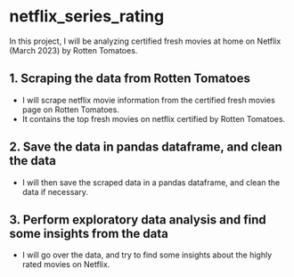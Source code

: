 # netflix_series_rating
In this project, I will be analyzing certified fresh movies at home on Netflix (March 2023) by Rotten Tomatoes.

## 1. Scraping the data from Rotten Tomatoes
- I will scrape netflix movie information from the certified fresh movies page on Rotten Tomatoes. 
- It contains the top fresh movies on netflix certified by Rotten Tomatoes.

## 2. Save the data in pandas dataframe, and clean the data
- I will then save the scraped data in a pandas dataframe, and clean the data if necessary.

## 3. Perform exploratory data analysis and find some insights from the data
- I will go over the data, and try to find some insights about the highly rated movies on Netflix. 
